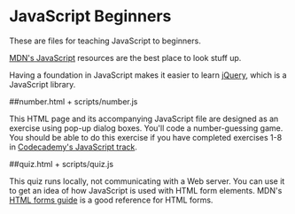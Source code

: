 JavaScript Beginners
====================

These are files for teaching JavaScript to beginners.

[MDN's JavaScript](https://developer.mozilla.org/en-US/docs/Web/JavaScript) resources are the best place to look stuff up.

Having a foundation in JavaScript makes it easier to learn [jQuery](http://jquery.com/), which is a JavaScript library.

##number.html + scripts/number.js

This HTML page and its accompanying JavaScript file are designed as an exercise using pop-up dialog boxes. You'll code a number-guessing game. You should be able to do this exercise if you have completed exercises 1-8 in [Codecademy's JavaScript track](http://www.codecademy.com/tracks/javascript).

##quiz.html + scripts/quiz.js

This quiz runs locally, not communicating with a Web server. You can use it to get an idea of how JavaScript is used with HTML form elements. MDN's [HTML forms guide](https://developer.mozilla.org/en-US/docs/Web/Guide/HTML/Forms) is a good reference for HTML forms.

